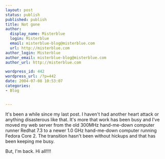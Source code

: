 ```yaml
---
layout: post
status: publish
published: publish
title: Not gone
author:
  display_name: Misterblue
  login: Misterblue
  email: misterblue-blog@misterblue.com
  url: http://misterblue.com
author_login: Misterblue
author_email: misterblue-blog@misterblue.com
author_url: http://misterblue.com

wordpress_id: 442
wordpress_url: /?p=442
date: 2004-07-08 10:53:07
categories:
- Blog


---
```

<p>
It's been a while since my last post.
I haven't had another
heart attack
or anything disasterous like that.
It's more that work has been busy and I've moved my web server from the old 300MHz hand-me-down computer runner Redhat 7.3 
to a newer 1.0 GHz hand-me-down computer running
Fedora Core 2.
The transition hasn't been without hickups and that has been keeping me busy.
</p>
<p>
But, I'm back.  Hi all!!!!
</p>
